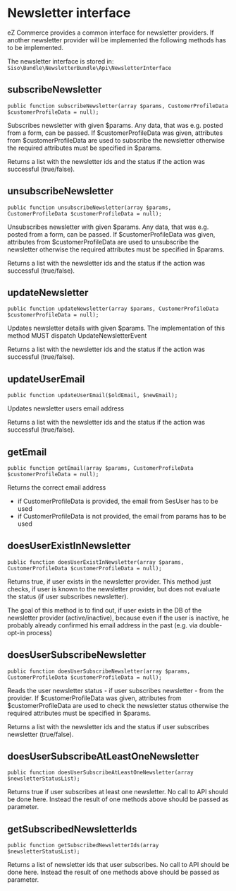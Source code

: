 # Newsletter interface

eZ Commerce provides a common interface for newsletter providers. If another newsletter provider will be implemented the following methods has to be implemented.

The newsletter interface is stored in: `Siso\Bundle\NewsletterBundle\Api\NewsletterInterface`

## subscribeNewsletter

`public function subscribeNewsletter(array $params, CustomerProfileData $customerProfileData = null);`

Subscribes newsletter with given $params. Any data, that was e.g. posted from a form, can be passed.
If $customerProfileData was given, attributes from $customerProfileData are used to subscribe the newsletter
otherwise the required attributes must be specified in $params.

Returns a list with the newsletter ids and the status if the action was successful (true/false).

## unsubscribeNewsletter

`public function unsubscribeNewsletter(array $params, CustomerProfileData $customerProfileData = null);`

Unsubscribes newsletter with given $params. Any data, that was e.g. posted from a form, can be passed.
If $customerProfileData was given, attributes from $customerProfileData are used to unsubscribe the newsletter
otherwise the required attributes must be specified in $params.

Returns a list with the newsletter ids and the status if the action was successful (true/false).

## updateNewsletter

`public function updateNewsletter(array $params, CustomerProfileData $customerProfileData = null);`

Updates newsletter details with given $params.
The implementation of this method MUST dispatch UpdateNewsletterEvent

Returns a list with the newsletter ids and the status if the action was successful (true/false).

## updateUserEmail

`public function updateUserEmail($oldEmail, $newEmail);`

Updates newsletter users email address

Returns a list with the newsletter ids and the status if the action was successful (true/false).

## getEmail

`public function getEmail(array $params, CustomerProfileData $customerProfileData = null);`

Returns the correct email address

- if CustomerProfileData is provided, the email from SesUser has to be used
- if CustomerProfileData is not provided, the email from params has to be used

## doesUserExistInNewsletter

`public function doesUserExistInNewsletter(array $params, CustomerProfileData $customerProfileData = null);`

Returns true, if user exists in the newsletter provider.
This method just checks, if user is known to the newsletter provider, but does not evaluate the status
(if user subscribes newsletter).

The goal of this method is to find out, if user exists in the DB of the newsletter provider (active/inactive),
because even if the user is inactive, he probably already confirmed his email address in the past
(e.g. via double-opt-in process)

## doesUserSubscribeNewsletter

`public function doesUserSubscribeNewsletter(array $params, CustomerProfileData $customerProfileData = null);`

Reads the user newsletter status - if user subscribes newsletter - from the provider.
If $customerProfileData was given, attributes from $customerProfileData are used to check the newsletter status
otherwise the required attributes must be specified in $params.

Returns a list with the newsletter ids and the status if user subscribes newsletter (true/false).

## doesUserSubscribeAtLeastOneNewsletter

`public function doesUserSubscribeAtLeastOneNewsletter(array $newsletterStatusList);`

Returns true if user subscribes at least one newsletter.
No call to API should be done here. Instead the result of one methods above should be passed as parameter.

## getSubscribedNewsletterIds

`public function getSubscribedNewsletterIds(array $newsletterStatusList);`

Returns a list of newsletter ids that user subscribes.
No call to API should be done here. Instead the result of one methods above should be passed as parameter.
